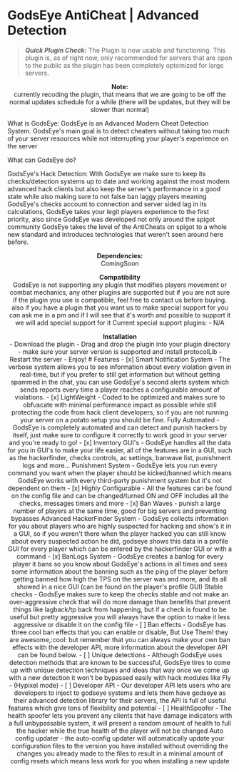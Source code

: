 # GodsEye AntiCheat | Advanced Detection

> __*Quick Plugin Check:*__ The Plugin is now usable and functioning. This plugin is, as of right now, only recommended for servers that are open to the public as the plugin has been completely optomized for large servers.

<p align="center">
  <b>Note:</b><br>
currently recoding the plugin, that means that we are going to be off the normal updates schedule for a while (there will be updates, but they will be slower than normal)

What is GodsEye:
GodsEye is an Advanced Modern Cheat Detection System.
GodsEye's main goal is to detect cheaters without taking too much of your server resources while not interrupting your player's experience on the server

What can GodsEye do?

GodsEye's Hack Detection:
With GodsEye we make sure to keep its checks/detection systems up to date and working against the most modern advanced hack clients but also keep the server's performance in a good state while also making sure to not false ban laggy players meaning GodsEye's checks account to connection and server sided lag in its calculations, GodsEye takes your legit players experience to the first priority, also since GodsEye was developed not only around the spigot community GodsEye takes the level of the AntiCheats on spigot to a whole new standard and introduces technologies that weren't seen around here before.

<p align="center">
  <b>Dependencies:</b><br>
ComingSoon

<p align="center">
  <b>Compatibility</b><br>
GodsEye is not supporting any plugin that modifies players movement or combat mechanics, any other plugins are supported but if you are not sure if the plugin you use is compatible, feel free to contact us before buying. also if you have a plugin that you want us to make special support for you can ask me in a pm and if I will see that it's worth and possible to support it we will add special support for it
Current special support plugins:
- N/A

<p align="center">
  <b>Installation</b><br>
- Download the plugin
- Drag and drop the plugin into your plugin directory
- make sure your server version is supported and install protocolLib
- Restart the server
- Enjoy!
#  Features
- [x] Smart Notification System - The verbose system allows you to see information about every violation given in real-time, but if you prefer to still get information but without getting spammed in the chat, you can use GodsEye's second alerts system which sends reports every time a player reaches a configurable amount of violations.
- [x] LightWeight - Coded to be optimized and makes sure to obfuscate with minimal performance impact as possible while still protecting the code from hack client developers, so if you are not running your server on a potato setup you should be fine.
Fully Automated - GodsEye is completely automated and can detect and punish hackers by itself, just make sure to configure it correctly to work good in your server and you're ready to go!
- [x] Inventory GUI's - GodsEye handles all the data for you in GUI's to make your life easier, all of the features are in a GUI, such as the hackerfinder, checks controls, ac settings, banwave list, punishment logs and more...
Punishment System - GodsEye lets you run every command you want when the player should be kicked/banned which means GodsEye works with every third-party punishment system but it's not dependent on them
- [x] Highly Configurable - All the features can be found on the config file and can be changed/turned ON and OFF includes all the checks, messages timers and more
- [x] Ban Waves - punish a large number of players at the same time, good for big servers and preventing bypasses
Advanced HackerFinder System - GodsEye collects information for you about players who are highly suspected for hacking and show's it in a GUI, so if you weren't there when the player hacked you can still know about every suspected action he did, godseye shows this data in a profile GUI for every player which can be entered by the hackerfinder GUI or with a command
- [x] BanLogs System - GodsEye creates a banlog for every player it bans so you know about GodsEye's actions in all times and sees some information about the banning such as the ping of the player before getting banned how high the TPS on the server was and more, and its all showed in a nice GUI (can be found on the player's profile GUI)
Stable checks - GodsEye makes sure to keep the checks stable and not make an over-aggressive check that will do more damage than benefits that prevent things like lagback/tp back from happening, but if a check is found to be useful but pretty aggressive you will always have the option to make it less aggressive or disable it on the config file
 - [ ] Ban effects - GodsEye has three cool ban effects that you can enable or disable, But Use Them! they are awesome,:cool: but remember that you can always make your own ban effects with the developer API, more information about the developer API can be found below.
 - [ ] Unique detections - Although GodsEye uses detection methods that are known to be successful, GodsEye tires to come up with unique detection techniques and ideas that way once we come up with a new detection it won't be bypassed easily with hack modules like Fly - (Hypixel mode)
 - [ ] Developer API - Our developer API lets users who are developers to inject to godseye systems and lets them have godseye as their advanced detection library for their servers, the API is full of useful features which give tons of flexibility and potential
 - [ ] HealthSpoofer - The health spoofer lets you prevent any clients that have damage indicators with a full unbypassable system, it will present a random amount of health to full the hacker while the true health of the player will not be changed
Auto config updater - the auto-config updater will automatically update your configuration files to the version you have installed without overriding the changes you already made to the files to result in a minimal amount of config resets which means less work for you when installing a new update
